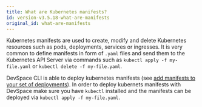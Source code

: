 ```yaml
---
title: What are Kubernetes manifests?
id: version-v3.5.18-what-are-manifests
original_id: what-are-manifests
---
```


Kubernetes manifests are used to create, modify and delete Kubernetes resources such as pods, deployments, services or ingresses. It is very common to define manifests in form of `.yaml` files and send them to the Kubernetes API Server via commands such as `kubectl apply -f my-file.yaml` or `kubectl delete -f my-file.yaml`.

DevSpace CLI is able to deploy kubernetes manifests (see [add manifests to your set of deployments](/docs/deployment/kubernetes-manifests/add-manifests)). In order to deploy kubernets manifests with DevSpace make sure you have `kubectl` installed and the manifests can be deployed via `kubectl apply -f my-file.yaml`.
